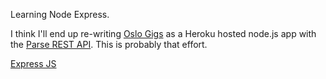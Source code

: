 Learning Node Express.

I think I'll end up re-writing [Oslo Gigs](http://oslogigs.com) as a Heroku hosted node.js app with the [Parse REST API](http://parse.com). This is probably that effort.

[Express JS](http://expressjs.com)
